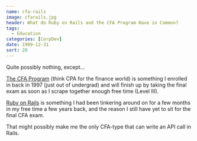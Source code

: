 ```yaml
---
name: cfa-rails
image: cfarails.jpg
header: What do Ruby on Rails and the CFA Program Have in Common?
tags: 
  - Education
categories: [CorpDev]
date: 1999-12-31
sort: 20
---
```

Quite possibly nothing, except&hellip;

[The CFA Program](http://www.cfainstitute.org/cfaprog/) (think CPA for the finance world) is something I enrolled in back in 1997 (just out of undergrad) and will finish up by taking the final exam as soon as I scrape together enough free time (Level III).

[Ruby on Rails](http://rubyonrails.org/) is something I had been tinkering around on for a few months in my free time a few years back, and the reason I still have yet to sit for the final CFA exam.

That might possibly make me the only CFA-type that can write an API call in Rails.
